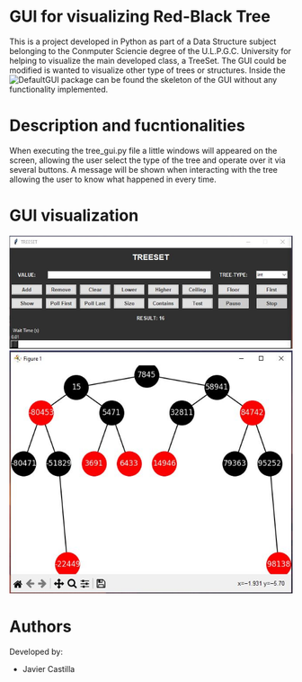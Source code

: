 # GUI for visualizing Red-Black Tree

This is a project developed in Python as part of a Data Structure subject belonging to the Conmputer Sciencie degree of the U.L.P.G.C. University for helping to visualize the main developed class, a TreeSet. The GUI could be modified is wanted to visualize other type of trees or structures. Inside the ![DefaultGUI](https://github.com/Javier-Castilla/GUI-for-visualizing-Red-Black-Tree/tree/main/DefaultGUI) package can be found the skeleton of the GUI without any functionality implemented.

# Description and fucntionalities

When executing the tree_gui.py file a little windows will appeared on the screen, allowing the user select the type of the tree and operate over it via several buttons. A message will be shown when interacting with the tree allowing the user to know what happened in every time.

# GUI visualization
![GUI](images/gui.JPG)
![Tree](images/tree.JPG)

# Authors

Developed by:
- Javier Castilla
